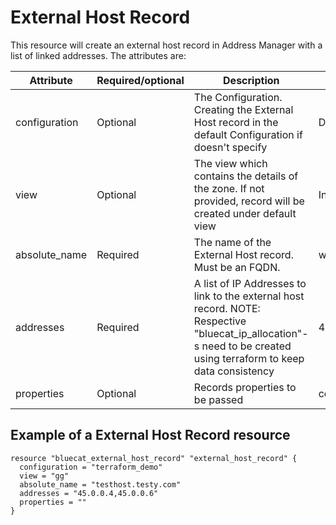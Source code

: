 # External Host Record
This resource will create an external host record in Address Manager with a list of linked addresses. The attributes are:

| Attribute     | Required/optional | Description | Example                    |
|---------------| --- | --- |----------------------------|
| configuration | Optional | The Configuration. Creating the External Host record in the default Configuration if doesn't specify | Demo                       |
| view          | Optional | The view which contains the details of the zone. If not provided, record will be created under default view | Internal                   |
| absolute_name | Required | The name of the External Host record. Must be an FQDN. | webapp.bluecatnetworks.com |
| addresses    | Required | A list of IP Addresses to link to the external host record. NOTE: Respective "bluecat_ip_allocation"-s need to be created using terraform to keep data consistency | 45.0.0.4,45.0.0.6 |
| properties    | Optional | Records properties to be passed | comment=My comments        |

## Example of a External Host Record resource

    resource "bluecat_external_host_record" "external_host_record" {
      configuration = "terraform_demo"
      view = "gg"
      absolute_name = "testhost.testy.com"
      addresses = "45.0.0.4,45.0.0.6"
      properties = ""
    }